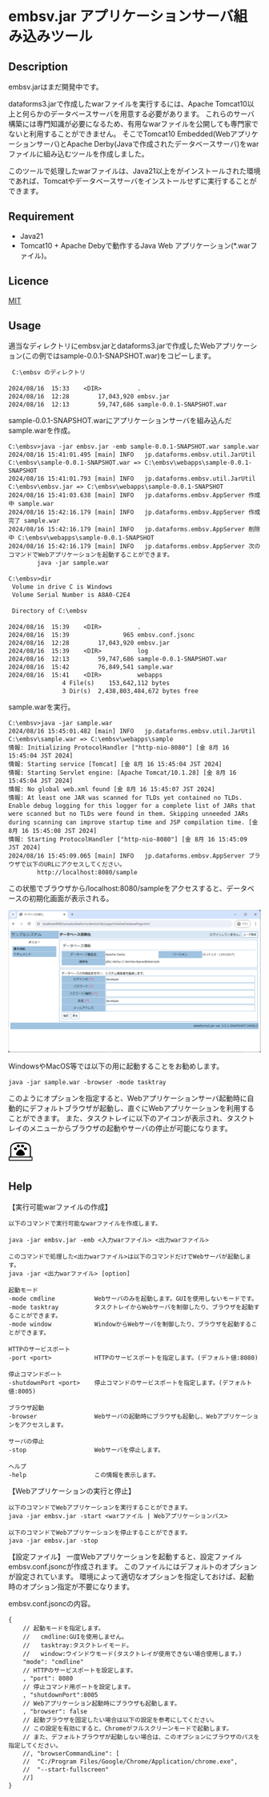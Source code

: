 # embsv.jar アプリケーションサーバ組み込みツール
## Description

embsv.jarはまだ開発中です。

dataforms3.jarで作成したwarファイルを実行するには、Apache Tomcat10以上と何らかのデータベースサーバを用意する必要があります。
これらのサーバ構築には専門知識が必要になるため、有用なwarファイルを公開しても専門家でないと利用することができません。
そこでTomcat10 Embedded(Webアプリケーションサーバ)とApache Derby(Javaで作成されたデータベースサーバ)をwarファイルに組み込むツールを作成しました。

このツールで処理したwarファイルは、Java21以上をがインストールされた環境であれば、Tomcatやデータベースサーバをインストールせずに実行することができます。

## Requirement
* Java21
* Tomcat10 + Apache Debyで動作するJava Web アプリケーション(*.warファイル)。

## Licence
[MIT](https://github.com/takayanagi2087/dataforms/blob/master/LICENSE)

## Usage

適当なディレクトリにembsv.jarとdataforms3.jarで作成したWebアプリケーション(この例ではsample-0.0.1-SNAPSHOT.war)をコピーします。


```
 C:\embsv のディレクトリ

2024/08/16  15:33    <DIR>          .
2024/08/16  12:28        17,043,920 embsv.jar
2024/08/16  12:13        59,747,686 sample-0.0.1-SNAPSHOT.war
```

sample-0.0.1-SNAPSHOT.warにアプリケーションサーバを組み込んだsample.warを作成。

```
C:\embsv>java -jar embsv.jar -emb sample-0.0.1-SNAPSHOT.war sample.war
2024/08/16 15:41:01.495 [main] INFO   jp.dataforms.embsv.util.JarUtil C:\embsv\sample-0.0.1-SNAPSHOT.war => C:\embsv\webapps\sample-0.0.1-SNAPSHOT
2024/08/16 15:41:01.793 [main] INFO   jp.dataforms.embsv.util.JarUtil C:\embsv\embsv.jar => C:\embsv\webapps\sample-0.0.1-SNAPSHOT
2024/08/16 15:41:03.638 [main] INFO   jp.dataforms.embsv.AppServer 作成中 sample.war
2024/08/16 15:42:16.179 [main] INFO   jp.dataforms.embsv.AppServer 作成完了 sample.war
2024/08/16 15:42:16.179 [main] INFO   jp.dataforms.embsv.AppServer 削除中 C:\embsv\webapps\sample-0.0.1-SNAPSHOT
2024/08/16 15:42:16.179 [main] INFO   jp.dataforms.embsv.AppServer 次のコマンドでWebアプリケーションを起動することができます。
        java -jar sample.war

C:\embsv>dir
 Volume in drive C is Windows
 Volume Serial Number is A8A0-C2E4

 Directory of C:\embsv

2024/08/16  15:39    <DIR>          .
2024/08/16  15:39               965 embsv.conf.jsonc
2024/08/16  12:28        17,043,920 embsv.jar
2024/08/16  15:39    <DIR>          log
2024/08/16  12:13        59,747,686 sample-0.0.1-SNAPSHOT.war
2024/08/16  15:42        76,849,541 sample.war
2024/08/16  15:41    <DIR>          webapps
               4 File(s)    153,642,112 bytes
               3 Dir(s)  2,438,803,484,672 bytes free
```

sample.warを実行。

```
C:\embsv>java -jar sample.war
2024/08/16 15:45:01.482 [main] INFO   jp.dataforms.embsv.util.JarUtil C:\embsv\sample.war => C:\embsv\webapps\sample
情報: Initializing ProtocolHandler ["http-nio-8080"] [金 8月 16 15:45:04 JST 2024]
情報: Starting service [Tomcat] [金 8月 16 15:45:04 JST 2024]
情報: Starting Servlet engine: [Apache Tomcat/10.1.28] [金 8月 16 15:45:04 JST 2024]
情報: No global web.xml found [金 8月 16 15:45:07 JST 2024]
情報: At least one JAR was scanned for TLDs yet contained no TLDs. Enable debug logging for this logger for a complete list of JARs that were scanned but no TLDs were found in them. Skipping unneeded JARs during scanning can improve startup time and JSP compilation time. [金 8月 16 15:45:08 JST 2024]
情報: Starting ProtocolHandler ["http-nio-8080"] [金 8月 16 15:45:09 JST 2024]
2024/08/16 15:45:09.065 [main] INFO   jp.dataforms.embsv.AppServer ブラウザで以下のURLにアクセスしてください。
        http://localhost:8080/sample
```

この状態でブラウザから/localhost:8080/sampleをアクセスすると、データベースの初期化画面が表示される。

![webapp](webapp.png)


WindowsやMacOS等では以下の用に起動することをお勧めします。

```
java -jar sample.war -browser -mode tasktray 
```

このようにオプションを指定すると、Webアプリケーションサーバ起動時に自動的にデフォルトブラウザが起動し、直ぐにWebアプリケーションを利用することができます。
また、タスクトレイに以下のアイコンが表示され、タスクトレイのメニューからブラウザの起動やサーバの停止が可能になります。

![アイコン](src/embsv.png)


## Help
【実行可能warファイルの作成】

```
以下のコマンドで実行可能なwarファイルを作成します。

java -jar embsv.jar -emb <入力warファイル> <出力warファイル>

このコマンドで処理した<出力warファイル>は以下のコマンドだけでWebサーバが起動します。
java -jar <出力warファイル> [option]

起動モード
-mode cmdline           Webサーバのみを起動します。GUIを使用しないモードです。
-mode tasktray          タスクトレイからWebサーバを制御したり、ブラウザを起動することができます。
-mode window            WindowからWebサーバを制御したり、ブラウザを起動することができます。

HTTPのサービスポート
-port <port>            HTTPのサービスポートを指定します。(デフォルト値:8080)

停止コマンドポート
-shutdownPort <port>    停止コマンドのサービスポートを指定します。(デフォルト値:8005)

ブラウザ起動
-browser                Webサーバの起動時にブラウザも起動し、Webアプリケーションをアクセスします。

サーバの停止
-stop                   Webサーバを停止します。

ヘルプ
-help                   この情報を表示します。
```

【Webアプリケーションの実行と停止】

```
以下のコマンドでWebアプリケーションを実行することができます。
java -jar embsv.jar -start <warファイル | Webアプリケーションパス>

以下のコマンドでWebアプリケーションを停止することができます。
java -jar embsv.jar -stop
```

【設定ファイル】
一度Webアプリケーションを起動すると、設定ファイルembsv.conf.jsoncが作成されます。
このファイルにはデフォルトのオプションが設定されています。
環境によって適切なオプションを指定しておけば、起動時のオプション指定が不要になります。

embsv.conf.jsoncの内容。

```
{
	// 起動モードを指定します。
	//   cmdline:GUIを使用しません。
	//   tasktray:タスクトレイモード。
	//   window:ウインドウモード(タスクトレイが使用できない場合使用します。)
	"mode": "cmdline"
	// HTTPのサービスポートを設定します。
	, "port": 8080
	// 停止コマンド用ポートを設定します。
	, "shutdownPort":8005
	// Webアプリケーション起動時にブラウザも起動します。
	, "browser": false
	// 起動ブラウザを固定したい場合は以下の設定を参考にしてください。
	// この設定を有効にすると、Chromeがフルスクリーンモードで起動します。
	// また、デフォルトブラウザが起動しない場合は、このオプションにブラウザのパスを指定してください。
	//, "browserCommandLine": [
	//	"C:/Program Files/Google/Chrome/Application/chrome.exe",
	//	"--start-fullscreen"
	//]
}
```